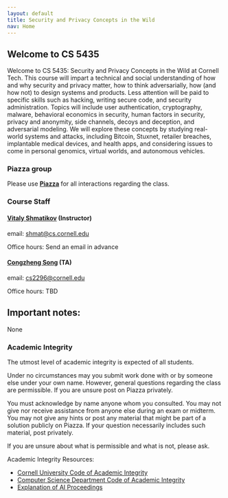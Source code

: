 ```yaml
---
layout: default
title: Security and Privacy Concepts in the Wild
nav: Home
---
```


## Welcome to CS 5435

Welcome to CS 5435: Security and Privacy Concepts in the Wild at Cornell Tech. This course will impart a technical and social understanding of how and why security and privacy matter, how to think adversarially, how (and how not) to design systems and products. Less attention will be paid to specific skills such as hacking, writing secure code, and security administration. Topics will include user authentication, cryptography, malware, behavioral economics in security, human factors in security, privacy and anonymity, side channels, decoys and deception, and adversarial modeling. We will explore these concepts by studying real-world systems and attacks, including Bitcoin, Stuxnet, retailer breaches, implantable medical devices, and health apps, and considering issues to come in personal genomics, virtual worlds, and autonomous vehicles.

### Piazza group

Please use [**Piazza**]() for all interactions regarding the class.

###  Course Staff

#### [**Vitaly Shmatikov**](http://www.cs.cornell.edu/~shmat/) (Instructor)  
email: shmat@cs.cornell.edu

Office hours:  Send an email in advance

#### [**Congzheng Song**](http://www.cs.cornell.edu/~csong/) (TA)
email: cs2296@cornell.edu

Office hours: TBD


## Important notes:

None

### Academic Integrity

The utmost level of academic integrity is expected of all students.

Under no circumstances may you submit work done with or by someone else under your own name. However, general questions regarding the class are permissible. If you are unsure post on Piazza privately.

You must acknowledge by name anyone whom you consulted. You may not give nor receive assistance from anyone else during an exam or midterm. You may not give any hints or post any material that might be part of a solution publicly on Piazza. If your question necessarily includes such material, post privately.

If you are unsure about what is permissible and what is not, please ask.

Academic Integrity Resources:

* [Cornell University Code of Academic Integrity](http://cuinfo.cornell.edu/aic.cfm)
* [Computer Science Department Code of Academic Integrity](http://www.cs.cornell.edu/undergrad/CSMajor#ai)
* [Explanation of AI Proceedings](http://www.theuniversityfaculty.cornell.edu/AcadInteg/)
